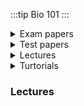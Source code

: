 :::tip Bio 101
:::






<details>
<summary>Exam papers </summary>

### 📜📜
- [ 2021-2022 Exam](https://drive.google.com/file/d/1euQSUW4qAA5SEWYxgh67vt0WcPL7vYpe/view?usp=drive_link)
</details>

<details>
<summary>Test papers </summary>

### Test Papers 📃
-[test 1 2021-22](https://drive.google.com/file/d/1MI0betEf7PSvdpwR9gRMol1bc9QwPtpK/view?usp=sharing)
-[test 2 may 2022](https://drive.google.com/file/d/1keYQ8nhI3xTtkUlHyDmPbKf-yeSk9fuy/view?usp=sharing)
-[test 3](https://drive.google.com/file/d/1MQQal8TnrwgnO-3lyXMSAir65rguR69I/view?usp=drive_link)
</details>

<details>
<summary>Lectures </summary>
:::note In Search of Material
:::
</details>

<details>
<summary>Turtorials </summary>
:::note In Search Of material
:::
</details>








### Lectures

